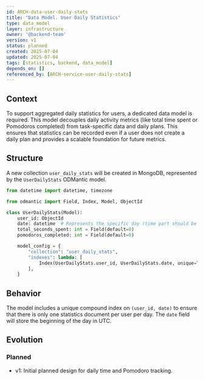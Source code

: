 ```yaml
---
id: ARCH-data-user-daily-stats
title: "Data Model. User Daily Statistics"
type: data_model
layer: infrastructure
owner: '@backend-team'
version: v1
status: planned
created: 2025-07-04
updated: 2025-07-04
tags: [statistics, backend, data_model]
depends_on: []
referenced_by: [ARCH-service-user-daily-stats]
---
```

## Context
To support aggregated daily statistics for users, a dedicated data model is required. This model decouples daily activity metrics (like total time spent or Pomodoros completed) from task-specific data and daily plans. This ensures that statistics can be recorded even if a user does not create a daily plan and provides a scalable foundation for future metrics.

## Structure
A new collection `user_daily_stats` will be created in MongoDB, represented by the `UserDailyStats` ODMantic model.

```python
from datetime import datetime, timezone

from odmantic import Field, Index, Model, ObjectId

class UserDailyStats(Model):
    user_id: ObjectId
    date: datetime  # Represents the specific day (time part should be zeroed)
    total_seconds_spent: int = Field(default=0)
    pomodoros_completed: int = Field(default=0)

    model_config = {
        "collection": "user_daily_stats",
        "indexes": lambda: [
            Index(UserDailyStats.user_id, UserDailyStats.date, unique=True)
        ],
    }
```

## Behavior
The model includes a unique compound index on `(user_id, date)` to ensure that there is only one statistics document per user per day. The `date` field will store the beginning of the day in UTC.

## Evolution
### Planned
- v1: Initial planned design for daily time and Pomodoro tracking.
